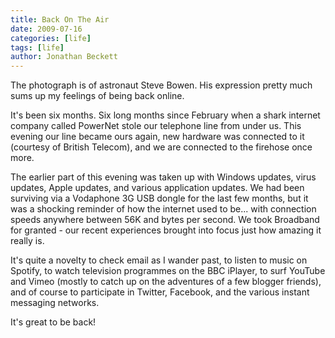 ```yaml
---
title: Back On The Air
date: 2009-07-16
categories: [life]
tags: [life]
author: Jonathan Beckett
---
```


The photograph is of astronaut Steve Bowen. His expression pretty much sums up my feelings of being back online.

It's been six months. Six long months since February when a shark internet company called PowerNet stole our telephone line from under us. This evening our line became ours again, new hardware was connected to it (courtesy of British Telecom), and we are connected to the firehose once more.

The earlier part of this evening was taken up with Windows updates, virus updates, Apple updates, and various application updates. We had been surviving via a Vodaphone 3G USB dongle for the last few months, but it was a shocking reminder of how the internet used to be... with connection speeds anywhere between 56K and bytes per second. We took Broadband for granted - our recent experiences brought into focus just how amazing it really is.

It's quite a novelty to check email as I wander past, to listen to music on Spotify, to watch television programmes on the BBC iPlayer, to surf YouTube and Vimeo (mostly to catch up on the adventures of a few blogger friends), and of course to participate in Twitter, Facebook, and the various instant messaging networks.

It's great to be back!